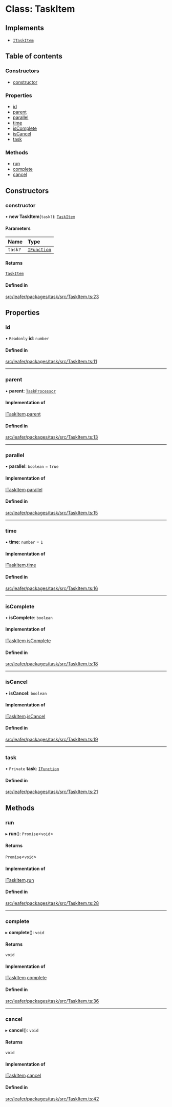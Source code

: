 # Class: TaskItem

## Implements

- [`ITaskItem`](../interfaces/ITaskItem.md)

## Table of contents

### Constructors

- [constructor](TaskItem.md#constructor)

### Properties

- [id](TaskItem.md#id)
- [parent](TaskItem.md#parent)
- [parallel](TaskItem.md#parallel)
- [time](TaskItem.md#time)
- [isComplete](TaskItem.md#iscomplete)
- [isCancel](TaskItem.md#iscancel)
- [task](TaskItem.md#task)

### Methods

- [run](TaskItem.md#run)
- [complete](TaskItem.md#complete)
- [cancel](TaskItem.md#cancel)

## Constructors

### constructor

• **new TaskItem**(`task?`): [`TaskItem`](TaskItem.md)

#### Parameters

| Name | Type |
| :------ | :------ |
| `task?` | [`IFunction`](../interfaces/IFunction.md) |

#### Returns

[`TaskItem`](TaskItem.md)

#### Defined in

[src/leafer/packages/task/src/TaskItem.ts:23](https://github.com/leaferjs/leafer/blob/ddf9650d989917c451947b101193d83f38b9fdcf/packages/task/src/TaskItem.ts#L23)

## Properties

### id

• `Readonly` **id**: `number`

#### Defined in

[src/leafer/packages/task/src/TaskItem.ts:11](https://github.com/leaferjs/leafer/blob/ddf9650d989917c451947b101193d83f38b9fdcf/packages/task/src/TaskItem.ts#L11)

___

### parent

• **parent**: [`TaskProcessor`](TaskProcessor.md)

#### Implementation of

[ITaskItem](../interfaces/ITaskItem.md).[parent](../interfaces/ITaskItem.md#parent)

#### Defined in

[src/leafer/packages/task/src/TaskItem.ts:13](https://github.com/leaferjs/leafer/blob/ddf9650d989917c451947b101193d83f38b9fdcf/packages/task/src/TaskItem.ts#L13)

___

### parallel

• **parallel**: `boolean` = `true`

#### Implementation of

[ITaskItem](../interfaces/ITaskItem.md).[parallel](../interfaces/ITaskItem.md#parallel)

#### Defined in

[src/leafer/packages/task/src/TaskItem.ts:15](https://github.com/leaferjs/leafer/blob/ddf9650d989917c451947b101193d83f38b9fdcf/packages/task/src/TaskItem.ts#L15)

___

### time

• **time**: `number` = `1`

#### Implementation of

[ITaskItem](../interfaces/ITaskItem.md).[time](../interfaces/ITaskItem.md#time)

#### Defined in

[src/leafer/packages/task/src/TaskItem.ts:16](https://github.com/leaferjs/leafer/blob/ddf9650d989917c451947b101193d83f38b9fdcf/packages/task/src/TaskItem.ts#L16)

___

### isComplete

• **isComplete**: `boolean`

#### Implementation of

[ITaskItem](../interfaces/ITaskItem.md).[isComplete](../interfaces/ITaskItem.md#iscomplete)

#### Defined in

[src/leafer/packages/task/src/TaskItem.ts:18](https://github.com/leaferjs/leafer/blob/ddf9650d989917c451947b101193d83f38b9fdcf/packages/task/src/TaskItem.ts#L18)

___

### isCancel

• **isCancel**: `boolean`

#### Implementation of

[ITaskItem](../interfaces/ITaskItem.md).[isCancel](../interfaces/ITaskItem.md#iscancel)

#### Defined in

[src/leafer/packages/task/src/TaskItem.ts:19](https://github.com/leaferjs/leafer/blob/ddf9650d989917c451947b101193d83f38b9fdcf/packages/task/src/TaskItem.ts#L19)

___

### task

• `Private` **task**: [`IFunction`](../interfaces/IFunction.md)

#### Defined in

[src/leafer/packages/task/src/TaskItem.ts:21](https://github.com/leaferjs/leafer/blob/ddf9650d989917c451947b101193d83f38b9fdcf/packages/task/src/TaskItem.ts#L21)

## Methods

### run

▸ **run**(): `Promise`\<`void`\>

#### Returns

`Promise`\<`void`\>

#### Implementation of

[ITaskItem](../interfaces/ITaskItem.md).[run](../interfaces/ITaskItem.md#run)

#### Defined in

[src/leafer/packages/task/src/TaskItem.ts:28](https://github.com/leaferjs/leafer/blob/ddf9650d989917c451947b101193d83f38b9fdcf/packages/task/src/TaskItem.ts#L28)

___

### complete

▸ **complete**(): `void`

#### Returns

`void`

#### Implementation of

[ITaskItem](../interfaces/ITaskItem.md).[complete](../interfaces/ITaskItem.md#complete)

#### Defined in

[src/leafer/packages/task/src/TaskItem.ts:36](https://github.com/leaferjs/leafer/blob/ddf9650d989917c451947b101193d83f38b9fdcf/packages/task/src/TaskItem.ts#L36)

___

### cancel

▸ **cancel**(): `void`

#### Returns

`void`

#### Implementation of

[ITaskItem](../interfaces/ITaskItem.md).[cancel](../interfaces/ITaskItem.md#cancel)

#### Defined in

[src/leafer/packages/task/src/TaskItem.ts:42](https://github.com/leaferjs/leafer/blob/ddf9650d989917c451947b101193d83f38b9fdcf/packages/task/src/TaskItem.ts#L42)
